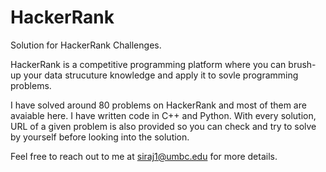 # HackerRank
Solution for HackerRank Challenges.

HackerRank is a competitive programming platform where you can brush-up your data strucuture knowledge and apply it to sovle programming problems.

I have solved around 80 problems on HackerRank and most of them are avaiable here. I have written code in C++ and Python. With every solution, URL of a given problem is also provided so you can check and try to solve by yourself before looking into the solution.

Feel free to reach out to me at siraj1@umbc.edu for more details.
